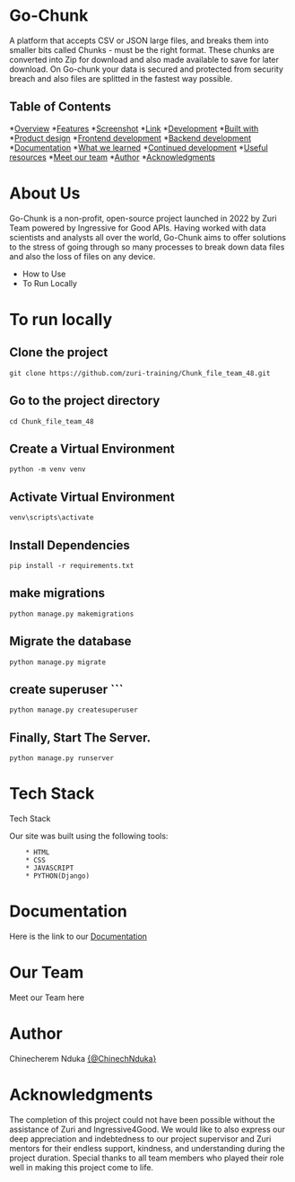 # Go-Chunk

A platform that accepts CSV or JSON large files, and breaks them into smaller bits called Chunks - must be the right format. These chunks are converted into Zip for download and also made available to save for later download. On Go-chunk your data is secured and protected from security breach and also files are splitted in the fastest way possible.



## Table of Contents
*[Overview](#overview)
*[Features](#features)
*[Screenshot](#screenshot)
*[Link](#link)
*[Development](#development)
*[Built with](#built-with)
*[Product design](#product-design)
*[Frontend development](#frontend-development)
*[Backend development](#backend-development)
*[Documentation](#documentation)
*[What we learned](#what-we-learned) 
*[Continued development](#continued-development)
*[Useful resources](#useful-resources)
*[Meet our team](#meet-our-team)
*[Author](#author) 
*[Acknowledgments](#acknowledgements) 



# About Us
Go-Chunk is a non-profit, open-source project launched in 2022 by Zuri Team powered by Ingressive for Good APIs. Having worked with data scientists and analysts all over the world, Go-Chunk aims to offer solutions to the stress of going through so many processes to break down data files and also the loss of files on any device.

- How to Use
- To Run Locally



# To run locally

## Clone the project

``` git clone https://github.com/zuri-training/Chunk_file_team_48.git ```

## Go to the project directory

``` cd Chunk_file_team_48 ```

## Create a Virtual Environment

``` python -m venv venv ```

## Activate Virtual Environment

``` venv\scripts\activate ```

## Install Dependencies

``` pip install -r requirements.txt ```

## make migrations

``` python manage.py makemigrations ```

## Migrate the database

``` python manage.py migrate ```

## create superuser ```

``` python manage.py createsuperuser ```

## Finally, Start The Server.

``` python manage.py runserver ``` 

# Tech Stack
Tech Stack

 Our site was built using the following tools:

        * HTML
        * CSS
        * JAVASCRIPT
        * PYTHON(Django) ​ ​
        
# Documentation
Here is the link to our [Documentation](https://docs.google.com/document/d/1kr2OITN5x1Qk9msqu2vurgJEsORGdqHtZe24EeHFHmU/edit)

# Our Team
Meet our Team here

# Author
Chinecherem Nduka [{@ChinechNduka}](https://github.com/ChinechNduka)

# Acknowledgments
The completion of this project could not have been possible without the assistance of Zuri and Ingressive4Good. We would like to also express our deep appreciation and indebtedness to our project supervisor and Zuri mentors for their endless support, kindness, and understanding during the project duration. Special thanks to all team members who played their role well in making this project come to life.
